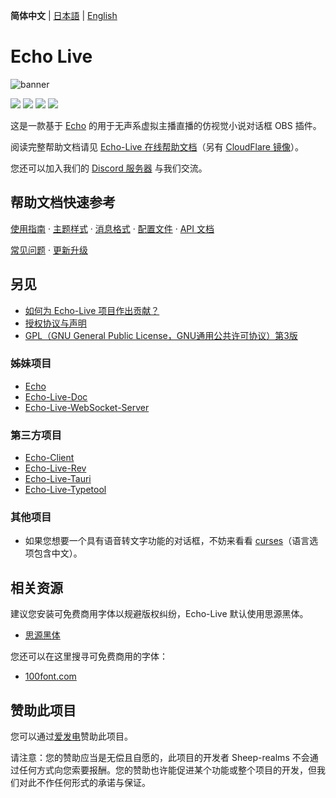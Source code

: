 **简体中文** | 
[日本語](README_ja.md) | 
[English](README_en.md)

# Echo Live
![banner](https://sheep-realms.github.io/images/project/echo-live/banner.png)

![](https://img.shields.io/github/license/sheep-realms/Echo-Live?style=for-the-badge)
![](https://img.shields.io/github/v/release/sheep-realms/Echo-Live?style=for-the-badge)
![](https://img.shields.io/github/downloads/sheep-realms/Echo-Live/total?style=for-the-badge)
![](https://img.shields.io/github/stars/sheep-realms/Echo-Live?style=for-the-badge)

这是一款基于 [Echo](https://github.com/sheep-realms/Echo) 的用于无声系虚拟主播直播的仿视觉小说对话框 OBS 插件。

阅读完整帮助文档请见 [Echo-Live 在线帮助文档](https://sheep-realms.github.io/Echo-Live-Doc/)（另有 [CloudFlare 镜像](https://echo-live-doc.pages.dev/)）。

您还可以加入我们的 [Discord 服务器](https://discord.gg/XuPQBw6tHC) 与我们交流。

## 帮助文档快速参考
[使用指南](https://sheep-realms.github.io/Echo-Live-Doc/main/how-to-use/) · 
[主题样式](https://sheep-realms.github.io/Echo-Live-Doc/custom/theme/) · 
[消息格式](https://sheep-realms.github.io/Echo-Live-Doc/message/) · 
[配置文件](https://sheep-realms.github.io/Echo-Live-Doc/custom/config/) · 
[API 文档](https://sheep-realms.github.io/Echo-Live-Doc/dev/broadcast/)

[常见问题](https://sheep-realms.github.io/Echo-Live-Doc/main/faq/) · 
[更新升级](https://sheep-realms.github.io/Echo-Live-Doc/main/update/)

## 另见
- [如何为 Echo-Live 项目作出贡献？](CONTRIBUTING.md)
- [授权协议与声明](copyright.md)
- [GPL（GNU General Public License，GNU通用公共许可协议）第3版](LICENSE)

### 姊妹项目
- [Echo](https://github.com/sheep-realms/Echo)
- [Echo-Live-Doc](https://github.com/sheep-realms/Echo-Live-Doc)
- [Echo-Live-WebSocket-Server](https://github.com/sheep-realms/Echo-Live-WebSocket-Server)

### 第三方项目
- [Echo-Client](https://github.com/Rickyxrc/echo-client)
- [Echo-Live-Rev](https://github.com/YouxingClub/Echo-Live-Rev)
- [Echo-Live-Tauri](https://github.com/LuiScreaMed/Echo-Live-Tauri)
- [Echo-Live-Typetool](https://github.com/RaySky-Rt/Echo-Live-Typetool)

### 其他项目

- 如果您想要一个具有语音转文字功能的对话框，不妨来看看 [curses](https://github.com/mmpneo/curses)（语言选项包含中文）。

## 相关资源
建议您安装可免费商用字体以规避版权纠纷，Echo-Live 默认使用思源黑体。

- [思源黑体](https://github.com/adobe-fonts/source-han-sans)

您还可以在这里搜寻可免费商用的字体：

- [100font.com](https://www.100font.com/)

## 赞助此项目

您可以通过[爱发电](https://afdian.com/a/sheep_realms)赞助此项目。

请注意：您的赞助应当是无偿且自愿的，此项目的开发者 Sheep-realms 不会通过任何方式向您索要报酬。您的赞助也许能促进某个功能或整个项目的开发，但我们对此不作任何形式的承诺与保证。